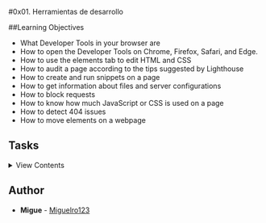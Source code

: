 #0x01. Herramientas de desarrollo

##Learning Objectives

- What Developer Tools in your browser are
- How to open the Developer Tools on Chrome, Firefox, Safari, and Edge.
- How to use the elements tab to edit HTML and CSS
- How to audit a page according to the tips suggested by Lighthouse
- How to create and run snippets on a page
- How to get information about files and server configurations
- How to block requests
- How to know how much JavaScript or CSS is used on a page
- How to detect 404 issues
- How to move elements on a webpage

## Tasks

<details>
<summary>View Contents</summary>

### [0. Responsive device mandatory](./0-responsive_device.png)
*Go to https://dev-tools.hbtn.info/

*Take a screenshot of the website using the device toolbar Choose iPhone X and show the size in your screenshot

</details>

## Author

- **Migue** - [Miguelro123](https://github.com/Miguelro123)